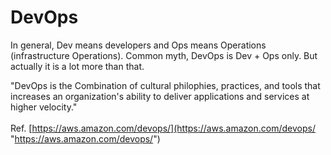 # DevOps

In general, Dev means developers and Ops means Operations (infrastructure Operations). Common myth, DevOps is Dev + Ops only. But actually it is a lot more than that.

"DevOps is the Combination of cultural philophies, practices, and tools that increases an organization's ability to deliver applications and services at higher velocity." <br><br>Ref. [https://aws.amazon.com/devops/](https://aws.amazon.com/devops/ "https://aws.amazon.com/devops/")

